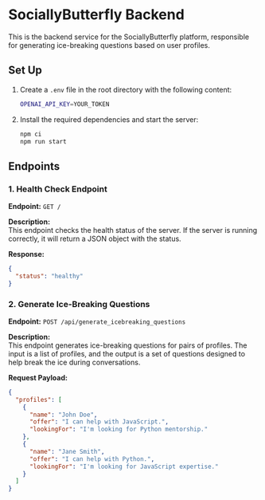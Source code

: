 # SociallyButterfly Backend

This is the backend service for the SociallyButterfly platform, responsible for generating ice-breaking questions based on user profiles.

## Set Up

1. Create a `.env` file in the root directory with the following content:

    ```bash
    OPENAI_API_KEY=YOUR_TOKEN
    ```

2. Install the required dependencies and start the server:

    ```bash
    npm ci
    npm run start
    ```

## Endpoints

### 1. Health Check Endpoint

**Endpoint:** `GET /`

**Description:**  
This endpoint checks the health status of the server. If the server is running correctly, it will return a JSON object with the status.

**Response:**

```json
{
  "status": "healthy"
}
```

### 2. Generate Ice-Breaking Questions

**Endpoint:** `POST /api/generate_icebreaking_questions`

**Description:**  
This endpoint generates ice-breaking questions for pairs of profiles. The input is a list of profiles, and the output is a set of questions designed to help break the ice during conversations.

**Request Payload:**

```json
{
  "profiles": [
    {
      "name": "John Doe",
      "offer": "I can help with JavaScript.",
      "lookingFor": "I'm looking for Python mentorship."
    },
    {
      "name": "Jane Smith",
      "offer": "I can help with Python.",
      "lookingFor": "I'm looking for JavaScript expertise."
    }
  ]
}
```




